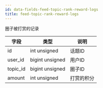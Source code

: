 ```yaml
---
id: data-fields-feed-topic-rank-reward-logs
title: feed-topic-rank-reward-logs
---
```


圈子被打赏的记录

| 字段 | 类型 | 说明 |
| ------ | ------ | ------ |
| id | int unsigned | 话题ID |
| user_id | bigint unsigned | 用户ID |
| topic_id | bigint unsigned | 圈子ID |
| amount | int unsigned | 打赏的积分 |